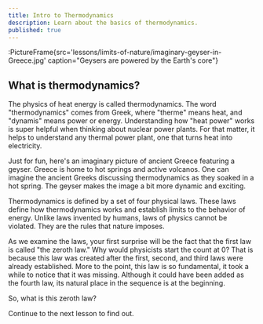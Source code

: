 ```yaml
---
title: Intro to Thermodynamics
description: Learn about the basics of thermodynamics.
published: true
---
```


:PictureFrame{src='lessons/limits-of-nature/imaginary-geyser-in-Greece.jpg' caption="Geysers are powered by the Earth's core"}

## What is thermodynamics?

The physics of heat energy is called thermodynamics. The word "thermodynamics" comes from Greek, where "therme" means heat, and "dynamis" means power or energy. Understanding how "heat power" works is super helpful when thinking about nuclear power plants. For that matter, it helps to understand any thermal power plant, one that turns heat into electricity.

Just for fun, here's an imaginary picture of ancient Greece featuring a geyser. Greece is home to hot springs and active volcanos. One can imagine the ancient Greeks discussing thermodynamics as they soaked in a hot spring. The geyser makes the image a bit more dynamic and exciting.

Thermodynamics is defined by a set of four physical laws. These laws define how thermodynamics works and establish limits to the behavior of energy. Unlike laws invented by humans, laws of physics cannot be violated. They are the rules that nature imposes.

As we examine the laws, your first surprise will be the fact that the first law is called "the zeroth law." Why would physicists start the count at 0? That is because this law was created after the first, second, and third laws were already established. More to the point, this law is so fundamental, it took a while to notice that it was missing. Although it could have been added as the fourth law, its natural place in the sequence is at the beginning.

So, what is this zeroth law?

Continue to the next lesson to find out.
